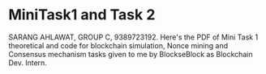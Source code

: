 # MiniTask1 and Task 2
SARANG AHLAWAT, GROUP C, 9389723192.
Here's the PDF of Mini Task 1 theoretical and code for blockchain simulation, Nonce mining and Consensus mechanism tasks given to me by BlockseBlock as Blockchain Dev. Intern.
